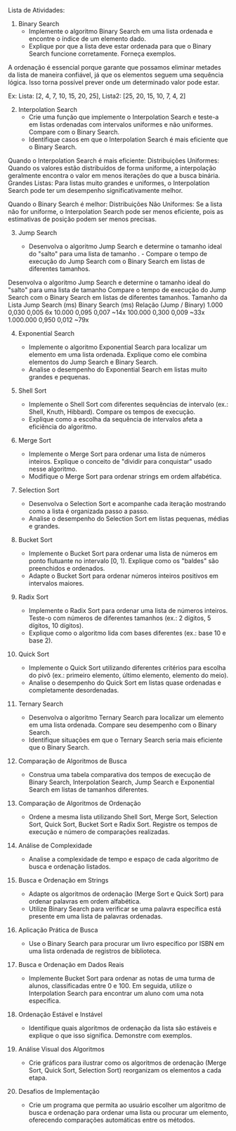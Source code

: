 Lista de Atividades: 


1. Binary Search
   - Implemente o algoritmo Binary Search em uma lista ordenada e encontre o índice de um elemento dado.
   - Explique por que a lista deve estar ordenada para que o Binary Search funcione corretamente. Forneça exemplos.


A ordenação é essencial porque garante que possamos eliminar metades da lista de maneira confiável, já que os elementos seguem uma sequência lógica. Isso torna possível prever onde um determinado valor pode estar.

Ex: Lista: [2, 4, 7, 10, 15, 20, 25], Lista2: [25, 20, 15, 10, 7, 4, 2]


2. Interpolation Search  
   - Crie uma função que implemente o Interpolation Search e teste-a em listas ordenadas com intervalos uniformes e não uniformes. Compare com o Binary Search.
   - Identifique casos em que o Interpolation Search é mais eficiente que o Binary Search.


Quando o Interpolation Search é mais eficiente:
Distribuições Uniformes: Quando os valores estão distribuídos de forma uniforme, a interpolação geralmente encontra o valor em menos iterações do que a busca binária.
Grandes Listas: Para listas muito grandes e uniformes, o Interpolation Search pode ter um desempenho significativamente melhor.

Quando o Binary Search é melhor:
Distribuições Não Uniformes: Se a lista não for uniforme, o Interpolation Search pode ser menos eficiente, pois as estimativas de posição podem ser menos precisas.




3. Jump Search

   - Desenvolva o algoritmo Jump Search e determine o tamanho ideal do "salto" para uma lista de tamanho 
.  - Compare o tempo de execução do Jump Search com o Binary Search em listas de diferentes tamanhos.

Desenvolva o algoritmo Jump Search e determine o tamanho ideal do "salto" para uma lista de tamanho
Compare o tempo de execução do Jump Search com o Binary Search em listas de diferentes tamanhos.
Tamanho da Lista	Jump Search (ms)	Binary Search (ms)	Relação (Jump / Binary)
1.000	0,030	0,005	6x
10.000	0,095	0,007	~14x
100.000	0,300	0,009	~33x
1.000.000	0,950	0,012	~79x


4. Exponential Search
   - Implemente o algoritmo Exponential Search para localizar um elemento em uma lista ordenada. Explique como ele combina elementos do Jump Search e Binary Search.
   - Analise o desempenho do Exponential Search em listas muito grandes e pequenas.

5. Shell Sort
   - Implemente o Shell Sort com diferentes sequências de intervalo (ex.: Shell, Knuth, Hibbard). Compare os tempos de execução.
   - Explique como a escolha da sequência de intervalos afeta a eficiência do algoritmo.

6. Merge Sort
   - Implemente o Merge Sort para ordenar uma lista de números inteiros. Explique o conceito de "dividir para conquistar" usado nesse algoritmo.
   - Modifique o Merge Sort para ordenar strings em ordem alfabética.

7. Selection Sort
   - Desenvolva o Selection Sort e acompanhe cada iteração mostrando como a lista é organizada passo a passo.
   - Analise o desempenho do Selection Sort em listas pequenas, médias e grandes.

8. Bucket Sort
   - Implemente o Bucket Sort para ordenar uma lista de números em ponto flutuante no intervalo [0, 1). Explique como os "baldes" são preenchidos e ordenados.
   - Adapte o Bucket Sort para ordenar números inteiros positivos em intervalos maiores.

9. Radix Sort
   - Implemente o Radix Sort para ordenar uma lista de números inteiros. Teste-o com números de diferentes tamanhos (ex.: 2 dígitos, 5 dígitos, 10 dígitos).
   - Explique como o algoritmo lida com bases diferentes (ex.: base 10 e base 2).

10. Quick Sort
    - Implemente o Quick Sort utilizando diferentes critérios para escolha do pivô (ex.: primeiro elemento, último elemento, elemento do meio).
    - Analise o desempenho do Quick Sort em listas quase ordenadas e completamente desordenadas.

11. Ternary Search
    - Desenvolva o algoritmo Ternary Search para localizar um elemento em uma lista ordenada. Compare seu desempenho com o Binary Search.
    - Identifique situações em que o Ternary Search seria mais eficiente que o Binary Search.

12. Comparação de Algoritmos de Busca
    - Construa uma tabela comparativa dos tempos de execução de Binary Search, Interpolation Search, Jump Search e Exponential Search em listas de tamanhos diferentes.

13. Comparação de Algoritmos de Ordenação
    - Ordene a mesma lista utilizando Shell Sort, Merge Sort, Selection Sort, Quick Sort, Bucket Sort e Radix Sort. Registre os tempos de execução e número de comparações realizadas.

14. Análise de Complexidade
    - Analise a complexidade de tempo e espaço de cada algoritmo de busca e ordenação listados.

15. Busca e Ordenação em Strings
    - Adapte os algoritmos de ordenação (Merge Sort e Quick Sort) para ordenar palavras em ordem alfabética.
    - Utilize Binary Search para verificar se uma palavra específica está presente em uma lista de palavras ordenadas.

16. Aplicação Prática de Busca
    - Use o Binary Search para procurar um livro específico por ISBN em uma lista ordenada de registros de biblioteca.

17. Busca e Ordenação em Dados Reais
    - Implemente Bucket Sort para ordenar as notas de uma turma de alunos, classificadas entre 0 e 100. Em seguida, utilize o Interpolation Search para encontrar um aluno com uma nota específica.

18. Ordenação Estável e Instável
    - Identifique quais algoritmos de ordenação da lista são estáveis e explique o que isso significa. Demonstre com exemplos.

19. Análise Visual dos Algoritmos  
    - Crie gráficos para ilustrar como os algoritmos de ordenação (Merge Sort, Quick Sort, Selection Sort) reorganizam os elementos a cada etapa.

20. Desafios de Implementação
    - Crie um programa que permita ao usuário escolher um algoritmo de busca e ordenação para ordenar uma lista ou procurar um elemento, oferecendo comparações automáticas entre os métodos.